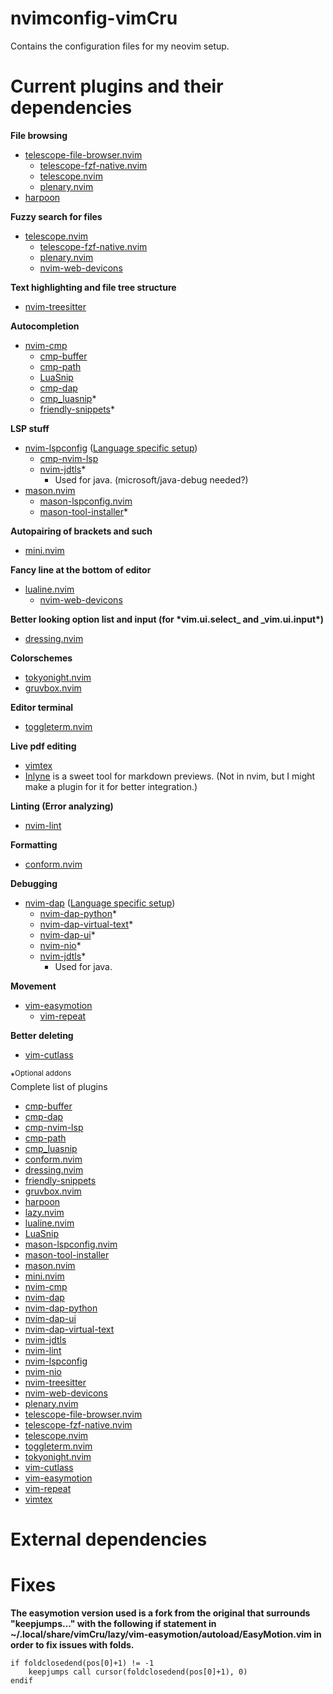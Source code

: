 # nvimconfig-vimCru

Contains the configuration files for my neovim setup.

# Current plugins and their dependencies

**File browsing**

- [telescope-file-browser.nvim](https://github.com/nvim-telescope/telescope-file-browser.nvim)
  - [telescope-fzf-native.nvim](https://github.com/nvim-telescope/telescope-fzf-native.nvim)
  - [telescope.nvim](https://github.com/nvim-telescope/telescope.nvim)
  - [plenary.nvim](https://github.com/nvim-lua/plenary.nvim)
- [harpoon](https://github.com/ThePrimeagen/harpoon/tree/harpoon2)

**Fuzzy search for files**

- [telescope.nvim](https://github.com/nvim-telescope/telescope.nvim)
  - [telescope-fzf-native.nvim](https://github.com/nvim-telescope/telescope-fzf-native.nvim)
  - [plenary.nvim](https://github.com/nvim-lua/plenary.nvim)
  - [nvim-web-devicons](https://github.com/nvim-tree/nvim-web-devicons)

**Text highlighting and file tree structure**

- [nvim-treesitter](https://github.com/nvim-treesitter/nvim-treesitter)

**Autocompletion**

- [nvim-cmp](https://github.com/hrsh7th/nvim-cmp)
  - [cmp-buffer](https://github.com/hrsh7th/cmp-buffer)
  - [cmp-path](https://github.com/hrsh7th/cmp-path)
  - [LuaSnip](https://github.com/L3MON4D3/LuaSnip)
  - [cmp-dap](https://github.com/rcarriga/cmp-dap)
  - [cmp_luasnip](https://github.com/saadparwaiz1/cmp_luasnip)\*
  - [friendly-snippets](https://github.com/rafamadriz/friendly-snippets)\*

**LSP stuff**

- [nvim-lspconfig](https://github.com/neovim/nvim-lspconfig) ([Language specific setup](https://github.com/neovim/nvim-lspconfig/blob/master/doc/server_configurations.md))
  - [cmp-nvim-lsp](https://github.com/hrsh7th/cmp-nvim-lsp)
  - [nvim-jdtls](https://github.com/mfussenegger/nvim-jdtls)\*
    - Used for java. (microsoft/java-debug needed?)
- [mason.nvim](https://github.com/williamboman/mason.nvim)
  - [mason-lspconfig.nvim](https://github.com/williamboman/mason-lspconfig.nvim)
  - [mason-tool-installer](https://github.com/WhoIsSethDaniel/mason-tool-installer.nvim)\*

**Autopairing of brackets and such**

- [mini.nvim](https://github.com/echasnovski/mini.nvim)

**Fancy line at the bottom of editor**

- [lualine.nvim](https://github.com/nvim-lualine/lualine.nvim)
  - [nvim-web-devicons](https://github.com/nvim-tree/nvim-web-devicons)

**Better looking option list and input (for \***vim.ui.select**_ and _**vim.ui.input**\*)**

- [dressing.nvim](https://github.com/stevearc/dressing.nvim)

**Colorschemes**

- [tokyonight.nvim](https://github.com/folke/tokyonight.nvim)
- [gruvbox.nvim](https://github.com/ellisonleao/gruvbox.nvim)

**Editor terminal**

- [toggleterm.nvim](https://github.com/akinsho/toggleterm.nvim)

**Live pdf editing**

- [vimtex](https://github.com/lervag/vimtex)
- [Inlyne](https://github.com/Inlyne-Project/inlyne) is a sweet tool for markdown previews. (Not in nvim, but I might make a plugin for it for better integration.)

**Linting (Error analyzing)**

- [nvim-lint](https://github.com/mfussenegger/nvim-lint)

**Formatting**

- [conform.nvim](https://github.com/stevearc/conform.nvim)

**Debugging**

- [nvim-dap](https://github.com/mfussenegger/nvim-dap) ([Language specific setup](https://github.com/mfussenegger/nvim-dap/wiki/Debug-Adapter-installation))
  - [nvim-dap-python](https://github.com/mfussenegger/nvim-dap-python)\*
  - [nvim-dap-virtual-text](https://github.com/theHamsta/nvim-dap-virtual-text)\*
  - [nvim-dap-ui](https://github.com/rcarriga/nvim-dap-ui)\*
  - [nvim-nio](https://github.com/nvim-neotest/nvim-nio)\*
  - [nvim-jdtls](https://github.com/mfussenegger/nvim-jdtls)\*
    - Used for java.

**Movement**

- [vim-easymotion](https://github.com/easymotion/vim-easymotion)
  - [vim-repeat](https://github.com/tpope/vim-repeat)

**Better deleting**

- [vim-cutlass](https://github.com/svermeulen/vim-cutlass)

\*<sup>Optional addons</sup>  
Complete list of plugins

- [cmp-buffer](https://github.com/hrsh7th/cmp-buffer)
- [cmp-dap](https://github.com/rcarriga/cmp-dap)
- [cmp-nvim-lsp](https://github.com/hrsh7th/cmp-nvim-lsp)
- [cmp-path](https://github.com/hrsh7th/cmp-path)
- [cmp_luasnip](https://github.com/saadparwaiz1/cmp_luasnip)
- [conform.nvim](https://github.com/stevearc/conform.nvim)
- [dressing.nvim](https://github.com/stevearc/dressing.nvim)
- [friendly-snippets](https://github.com/rafamadriz/friendly-snippets)
- [gruvbox.nvim](https://github.com/ellisonleao/gruvbox.nvim)
- [harpoon](https://github.com/ThePrimeagen/harpoon/tree/harpoon2)
- [lazy.nvim](https://github.com/folke/lazy.nvim)
- [lualine.nvim](https://github.com/nvim-lualine/lualine.nvim)
- [LuaSnip](https://github.com/L3MON4D3/LuaSnip)
- [mason-lspconfig.nvim](https://github.com/williamboman/mason-lspconfig.nvim)
- [mason-tool-installer](https://github.com/WhoIsSethDaniel/mason-tool-installer.nvim)
- [mason.nvim](https://github.com/williamboman/mason.nvim)
- [mini.nvim](https://github.com/echasnovski/mini.nvim)
- [nvim-cmp](https://github.com/hrsh7th/nvim-cmp)
- [nvim-dap](https://github.com/mfussenegger/nvim-dap)
- [nvim-dap-python](https://github.com/mfussenegger/nvim-dap-python)
- [nvim-dap-ui](https://github.com/rcarriga/nvim-dap-ui)
- [nvim-dap-virtual-text](https://github.com/theHamsta/nvim-dap-virtual-text)
- [nvim-jdtls](https://github.com/mfussenegger/nvim-jdtls)
- [nvim-lint](https://github.com/mfussenegger/nvim-lint)
- [nvim-lspconfig](https://github.com/neovim/nvim-lspconfig)
- [nvim-nio](https://github.com/nvim-neotest/nvim-nio)
- [nvim-treesitter](https://github.com/nvim-treesitter/nvim-treesitter)
- [nvim-web-devicons](https://github.com/nvim-tree/nvim-web-devicons)
- [plenary.nvim](https://github.com/nvim-lua/plenary.nvim)
- [telescope-file-browser.nvim](https://github.com/nvim-telescope/telescope-file-browser.nvim)
- [telescope-fzf-native.nvim](https://github.com/nvim-telescope/telescope-fzf-native.nvim)
- [telescope.nvim](https://github.com/nvim-telescope/telescope.nvim)
- [toggleterm.nvim](https://github.com/akinsho/toggleterm.nvim)
- [tokyonight.nvim](https://github.com/folke/tokyonight.nvim)
- [vim-cutlass](https://github.com/svermeulen/vim-cutlass)
- [vim-easymotion](https://github.com/easymotion/vim-easymotion)
- [vim-repeat](https://github.com/tpope/vim-repeat)
- [vimtex](https://github.com/lervag/vimtex)

# External dependencies

# Fixes

**The easymotion version used is a fork from the original that surrounds "keepjumps..." with the following if statement in ~/.local/share/vimCru/lazy/vim-easymotion/autoload/EasyMotion.vim in order to fix issues with folds.**

```
if foldclosedend(pos[0]+1) != -1
    keepjumps call cursor(foldclosedend(pos[0]+1), 0)
endif
```
